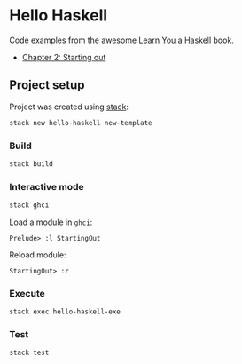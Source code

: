 # Hello Haskell

Code examples from the awesome [Learn You a Haskell](http://learnyouahaskell.com) book.

- [Chapter 2: Starting out](src/StartingOut.hs)

## Project setup

Project was created using [stack](https://docs.haskellstack.org/en/stable/README/):

```bash
stack new hello-haskell new-template
```

### Build

```bash
stack build
```

### Interactive mode

```bash
stack ghci
```

Load a module in `ghci`:

```
Prelude> :l StartingOut
```

Reload module:

```
StartingOut> :r
```

### Execute

```bash
stack exec hello-haskell-exe
```

### Test

```bash
stack test
```
